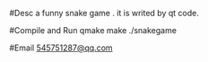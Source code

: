#Desc 
a funny snake game . it is writed by qt code.

#Compile and Run
qmake 
make 
./snakegame
  
#Email
545751287@qq.com



